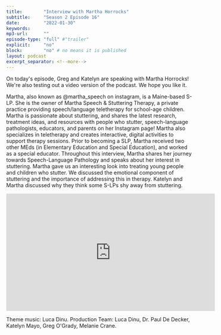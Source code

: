 ```yaml
---
title:        "Interview with Martha Horrocks"
subtitle:     "Season 2 Episode 16"
date:         "2022-01-30"
keywords:
mp3-url:      ""
episode-type: "full" #"trailer"
explicit:     "no"
block:        "no" # no means it is published
layout: podcast
excerpt_separator: <!--more-->
---
```

On today's episode, Greg and Katelyn are speaking with Martha Horrocks! We're also testing out a video version of the podcast. We hope you like it.

Martha, also known as @martha_speech on instagram, is a Maine-based S-LP. She is the owner of Martha Speech & Stuttering Therapy, a private practice providing speech/language teletherapy for school-age children. Martha is passionate about stuttering, and shares the latest research, treatment ideas, and resources with people who stutter, speech-language pathologists, educators, and parents on her Instagram page! Martha also specializes in teletherapy and creates interactive, digital activities to support therapy sessions. Prior to becoming a SLP, Martha received two other MEds (in Elementary Education and Special Education), and worked as a special educator. Throughout this interview, Martha shares her journey towards Speech-Language Pathology and speaks about her interest in stuttering. Martha gave us an interesting look into treating young people and children who stutter. We discussed the emotional component of stuttering and the importance of addressing this in therapy. Katelyn and Martha discussed why they think some S-LPs shy away from stuttering.

<iframe width="560" height="315" src="https://www.youtube.com/embed/7ZtQ2V4K_oM" title="YouTube video player" frameborder="0" allow="accelerometer; autoplay; clipboard-write; encrypted-media; gyroscope; picture-in-picture" allowfullscreen></iframe>

Theme music: Luca Dinu. Production Team: Luca Dinu, Dr. Paul De Decker, Katelyn Mayo, Greg O'Grady, Melanie Crane.
